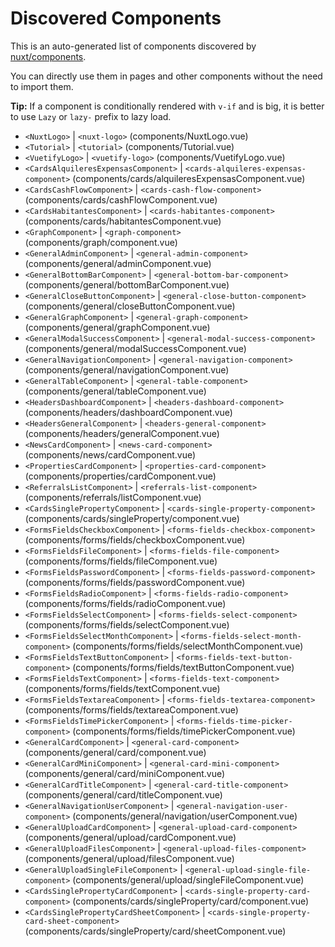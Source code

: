 # Discovered Components

This is an auto-generated list of components discovered by [nuxt/components](https://github.com/nuxt/components).

You can directly use them in pages and other components without the need to import them.

**Tip:** If a component is conditionally rendered with `v-if` and is big, it is better to use `Lazy` or `lazy-` prefix to lazy load.

- `<NuxtLogo>` | `<nuxt-logo>` (components/NuxtLogo.vue)
- `<Tutorial>` | `<tutorial>` (components/Tutorial.vue)
- `<VuetifyLogo>` | `<vuetify-logo>` (components/VuetifyLogo.vue)
- `<CardsAlquileresExpensasComponent>` | `<cards-alquileres-expensas-component>` (components/cards/alquileresExpensasComponent.vue)
- `<CardsCashFlowComponent>` | `<cards-cash-flow-component>` (components/cards/cashFlowComponent.vue)
- `<CardsHabitantesComponent>` | `<cards-habitantes-component>` (components/cards/habitantesComponent.vue)
- `<GraphComponent>` | `<graph-component>` (components/graph/component.vue)
- `<GeneralAdminComponent>` | `<general-admin-component>` (components/general/adminComponent.vue)
- `<GeneralBottomBarComponent>` | `<general-bottom-bar-component>` (components/general/bottomBarComponent.vue)
- `<GeneralCloseButtonComponent>` | `<general-close-button-component>` (components/general/closeButtonComponent.vue)
- `<GeneralGraphComponent>` | `<general-graph-component>` (components/general/graphComponent.vue)
- `<GeneralModalSuccessComponent>` | `<general-modal-success-component>` (components/general/modalSuccessComponent.vue)
- `<GeneralNavigationComponent>` | `<general-navigation-component>` (components/general/navigationComponent.vue)
- `<GeneralTableComponent>` | `<general-table-component>` (components/general/tableComponent.vue)
- `<HeadersDashboardComponent>` | `<headers-dashboard-component>` (components/headers/dashboardComponent.vue)
- `<HeadersGeneralComponent>` | `<headers-general-component>` (components/headers/generalComponent.vue)
- `<NewsCardComponent>` | `<news-card-component>` (components/news/cardComponent.vue)
- `<PropertiesCardComponent>` | `<properties-card-component>` (components/properties/cardComponent.vue)
- `<ReferralsListComponent>` | `<referrals-list-component>` (components/referrals/listComponent.vue)
- `<CardsSinglePropertyComponent>` | `<cards-single-property-component>` (components/cards/singleProperty/component.vue)
- `<FormsFieldsCheckboxComponent>` | `<forms-fields-checkbox-component>` (components/forms/fields/checkboxComponent.vue)
- `<FormsFieldsFileComponent>` | `<forms-fields-file-component>` (components/forms/fields/fileComponent.vue)
- `<FormsFieldsPasswordComponent>` | `<forms-fields-password-component>` (components/forms/fields/passwordComponent.vue)
- `<FormsFieldsRadioComponent>` | `<forms-fields-radio-component>` (components/forms/fields/radioComponent.vue)
- `<FormsFieldsSelectComponent>` | `<forms-fields-select-component>` (components/forms/fields/selectComponent.vue)
- `<FormsFieldsSelectMonthComponent>` | `<forms-fields-select-month-component>` (components/forms/fields/selectMonthComponent.vue)
- `<FormsFieldsTextButtonComponent>` | `<forms-fields-text-button-component>` (components/forms/fields/textButtonComponent.vue)
- `<FormsFieldsTextComponent>` | `<forms-fields-text-component>` (components/forms/fields/textComponent.vue)
- `<FormsFieldsTextareaComponent>` | `<forms-fields-textarea-component>` (components/forms/fields/textareaComponent.vue)
- `<FormsFieldsTimePickerComponent>` | `<forms-fields-time-picker-component>` (components/forms/fields/timePickerComponent.vue)
- `<GeneralCardComponent>` | `<general-card-component>` (components/general/card/component.vue)
- `<GeneralCardMiniComponent>` | `<general-card-mini-component>` (components/general/card/miniComponent.vue)
- `<GeneralCardTitleComponent>` | `<general-card-title-component>` (components/general/card/titleComponent.vue)
- `<GeneralNavigationUserComponent>` | `<general-navigation-user-component>` (components/general/navigation/userComponent.vue)
- `<GeneralUploadCardComponent>` | `<general-upload-card-component>` (components/general/upload/cardComponent.vue)
- `<GeneralUploadFilesComponent>` | `<general-upload-files-component>` (components/general/upload/filesComponent.vue)
- `<GeneralUploadSingleFileComponent>` | `<general-upload-single-file-component>` (components/general/upload/singleFileComponent.vue)
- `<CardsSinglePropertyCardComponent>` | `<cards-single-property-card-component>` (components/cards/singleProperty/card/component.vue)
- `<CardsSinglePropertyCardSheetComponent>` | `<cards-single-property-card-sheet-component>` (components/cards/singleProperty/card/sheetComponent.vue)
